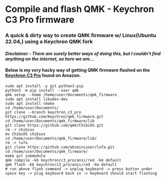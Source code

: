 # Compile and flash QMK - Keychron C3 Pro firmware 

### A quick & dirty way to create QMK firmware w/ Linux(Ubuntu 22.04,) using a Keychron QMK fork

#### *Disclaimer - There are surely better ways of doing this, but I couldn't find anything on the internet, so here we are...*

#### Below is my _very_ hacky way of getting QMK firmware flashed on the [Keychron C3 Pro](https://www.keychron.com/products/keychron-c3-pro-qmk-via-wired-mechanical-keyboard "Keychron C3 Pro") found on Amazon.
```
sudo apt install -y git python3-pip
python3 -m pip install --user qmk
qmk setup --home /home/user/Documents/qmk_firmware
sudo apt install libudev-dev
sudo apt install cmake
cd /home/user/Documents/
git clone --branch keychron_c3_pro https://github.com/Keychron/qmk_firmware.git
cd /home/user/Documents/qmk_firmware/lib
git clone https://github.com/qmk/ChibiOS.git
rm -r chibios
mv ChibiOS chibios
cd /home/user/Documents/qmk_firmware/lib/
rm -r lufa
git clone https://github.com/abcminiuser/lufa.git
cd /home/user/Documents/qmk_firmware/
make git submodule
qmk compile -kb keychron/c3_pro/ansi/red -km default 
qmk flash -kb keychron/c3_pro/ansi/red -km default
# run above flash command -> unplug keyboard -> press button under space key -> plug keyboard back in -> keyboard should start flashing
```
